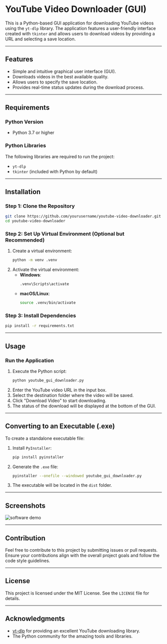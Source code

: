 # YouTube Video Downloader (GUI)

This is a Python-based GUI application for downloading YouTube videos using the `yt-dlp` library. The application features a user-friendly interface created with `tkinter` and allows users to download videos by providing a URL and selecting a save location.

---

## Features

- Simple and intuitive graphical user interface (GUI).
- Downloads videos in the best available quality.
- Allows users to specify the save location.
- Provides real-time status updates during the download process.

---

## Requirements

### Python Version

- Python 3.7 or higher

### Python Libraries

The following libraries are required to run the project:

- `yt-dlp`
- `tkinter` (included with Python by default)

---

## Installation

### Step 1: Clone the Repository

```bash
git clone https://github.com/yourusername/youtube-video-downloader.git
cd youtube-video-downloader
```

### Step 2: Set Up Virtual Environment (Optional but Recommended)

1. Create a virtual environment:
   ```bash
   python -m venv .venv
   ```
2. Activate the virtual environment:
   - **Windows**:
     ```bash
     .venv\Scripts\activate
     ```
   - **macOS/Linux**:
     ```bash
     source .venv/bin/activate
     ```

### Step 3: Install Dependencies

```bash
pip install -r requirements.txt
```

---

## Usage

### Run the Application

1. Execute the Python script:
   ```bash
   python youtube_gui_downloader.py
   ```
2. Enter the YouTube video URL in the input box.
3. Select the destination folder where the video will be saved.
4. Click "Download Video" to start downloading.
5. The status of the download will be displayed at the bottom of the GUI.

---

## Converting to an Executable (.exe)

To create a standalone executable file:

1. Install `PyInstaller`:
   ```bash
   pip install pyinstaller
   ```
2. Generate the `.exe` file:
   ```bash
   pyinstaller --onefile --windowed youtube_gui_downloader.py
   ```
3. The executable will be located in the `dist` folder.

---

## Screenshots

<img src="https://thumbs2.imgbox.com/0f/7e/kYINXxZ2_t.png" alt="software demo" />

---

## Contribution

Feel free to contribute to this project by submitting issues or pull requests. Ensure your contributions align with the overall project goals and follow the code style guidelines.

---

## License

This project is licensed under the MIT License. See the `LICENSE` file for details.

---

## Acknowledgments

- [yt-dlp](https://github.com/yt-dlp/yt-dlp) for providing an excellent YouTube downloading library.
- The Python community for the amazing tools and libraries.

